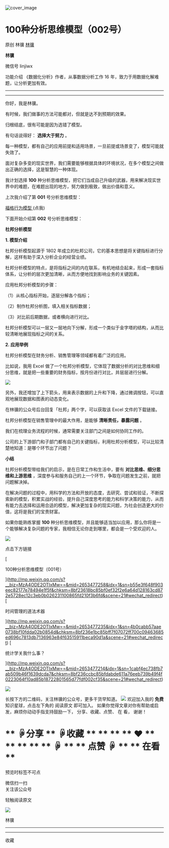 ![cover_image](https://mmbiz.qlogo.cn/mmbiz_jpg/giaycic3UNwo3eQzjbH0JHQxia8ZAGRyKuSCbztFEMJnlApZVyGSZl4Y1lkKILBiaOmCibt8bDnjFx01mhuHzYEQXicQ/0?wx_fmt=jpeg)

#  100种分析思维模型（002号）

原创  林骥  [ 林骥 ](javascript:void\(0\);)

**林骥**

微信号  linjiwx

功能介绍  《数据化分析》作者，从事数据分析工作 16 年，致力于用数据化解难题，让分析更加有效。

__ __

__ _ _ _ _

你好，我是林骥。

有时候，我们做事的方法可能都对，但就是达不到预期的效果。

归根结底，很有可能是因为选错了模型。

有句话说得好： **选择大于努力** 。

每一种模型，都有自己的应用前提和适用场景，一旦前提或场景变了，模型可能就失效了。

面对复杂多变的现实世界，我们需要能够根据具体的环境状况，在多个模型之间做出正确的选择，这是智慧的一种体现。

我计划选择 **100** 种分析思维模型，把它们当成自己升级的武器，用来解决现实世界中的难题，在难题出现的地方，努力做到极致，做出价值和意义。

上次我介绍了第 **001** 号分析思维模型：

[ 福格行为模型
](https://mp.weixin.qq.com/s?__biz=MzA4ODE2OTIxMw==&mid=2653477258&idx=1&sn=b55e3f648f903eec82177e78494e1f5f&scene=21#wechat_redirect
"福格行为模型") (点我)

下面开始介绍第 **002** 号分析思维模型：

**杜邦分析模型**

**1\. 模型介绍**

杜邦分析模型起源于 1802 年成立的杜邦公司，它的基本思想是将关键指标进行分解，这样有助于深入分析企业的经营业绩。

杜邦分析模型的特点，是将指标之间的内在联系，有机地结合起来，形成一套指标体系，让分析的层次更加清晰，从而方便地找到影响业务的关键因素。

应用杜邦分析模型的步骤：

（1）从核心指标开始，逐层分解各个指标；

（2）制作杜邦分析图，填入相关指标数据；

（3）对比前后期数据，或者横向进行对比。

杜邦分析模型可以一层又一层地向下分解，形成一个类似于金字塔的结构，从而比较清晰地展现指标之间的关系。

**2\. 应用举例**

杜邦分析模型在财务分析、销售管理等领域都有着广泛的应用。

比如说，我用 Excel 做了一个杜邦分析模型，它体现了数据分析的对比思维和细分思维，就是把一些重要的财务指标，按月份进行对比，并层层进行分解。

![](https://mmbiz.qpic.cn/mmbiz_jpg/giaycic3UNwo3eQzjbH0JHQxia8ZAGRyKuSkRb4ia0tIPEJTGY3rEBFibI0UgFU1NuuVwP9xyfhxT2Zq32OiapytJoWg/640?wx_fmt=jpeg)

另外，我还增加了上下箭头，用来表示数据的上升和下降，通过微调按钮，可以直观地展现数据和图表的动态变化。

在林骥的公众号后台回复「杜邦」两个字，可以获取该 Excel 文件的下载链接。

杜邦分析模型在销售管理中的最大作用，是能够 **清晰责任，暴露问题** 。

我们在梳理业务流程的时候，通常需要关注部门之间是如何协同工作的。

公司的上下游部门和子部门都有自己的关键指标，利用杜邦分析模型，可以比较清楚地知道：是哪个环节出了问题？

**小结**

杜邦分析模型带给我们的启示，是在日常工作和生活中，要有 **对比思维、细分思维和上游思维**
，深度参与和服务自己的上一个环节，争取在问题发生之前，就把问题解决掉。

在解决问题的过程中，用科学的方法和开放的态度，去研究、尝试和验证，不断探索新的模型，积累实战的经验，提升自己深度思考的能力和科学决策的能力，从而有能力去选择和运用合适的模型，解决更加复杂的现实问题，为社会创造更大的价值，这将是我们的宝贵财富。

如果你能熟练掌握 **100** 种分析思维模型，并且能够适当加以应用，那么你将是一个能够解决复杂问题的专家，我相信无论你走到哪里，都会是一个受欢迎的人。

![](https://mmbiz.qpic.cn/mmbiz_gif/n0NOdjkypXiccrnz7SvRYPwwblnYyZU2xHfzEt8V1LXPK6ibrQ9BaQ2YH7ZFx3CbYkgXbZeuPUc6PNrA57Fu2y8Q/640?wx_fmt=gif)

  

点击下方链接

[

100种分析思维模型（001号）

](http://mp.weixin.qq.com/s?__biz=MzA4ODE2OTIxMw==&mid=2653477258&idx=1&sn=b55e3f648f903eec82177e78494e1f5f&chksm=8bf23618bc85bf0ef32f2e6a64d128163cd872e5728ec12c3eb0b026231100865fd210f3b6fd&scene=21#wechat_redirect)
[

时间管理的道法术器

](http://mp.weixin.qq.com/s?__biz=MzA4ODE2OTIxMw==&mid=2653477235&idx=1&sn=4b0cabb57aae0738bf10fdda02b0854d&chksm=8bf236e1bc85bff7f07072ff700c09463685ed696c7813db7136963e84f63515911beca90d1a&scene=21#wechat_redirect)
[

统计学关我什么事？

](http://mp.weixin.qq.com/s?__biz=MzA4ODE2OTIxMw==&mid=2653477214&idx=1&sn=1cabf4ec738fb7ab509b46f1639dcda7&chksm=8bf236ccbc85bfdabde611a76eeb739b49f4f0223064f10ad85b18722801565d77fdf002cf35&scene=21#wechat_redirect)

  

![](https://mmbiz.qpic.cn/mmbiz_png/iaOib7ro3AqzmN91fpfXS59xeURluqkMibVtr0e3xHBVBO500PJCI3ZftE81I2WiaClictvjqLE91j0mkUibSBXr1yug/640?wx_fmt=png)

长按下方的二维码，关注林骥的公众号，更多干货早知道。
![](https://mmbiz.qpic.cn/mmbiz_png/giaycic3UNwo0IvXVY910XS9h5qCC6kuVt2ZPOUWUib2SrDxeYP8iawPXDOIDzPb0dUgtXtOj30gB0QqnxAM6iaEehw/640?wx_fmt=png)
欢迎加入我的  **免费** 知识星球，点击左下角的  阅读原文  即可加入。  如果你觉得文章对你有帮助或启发，麻烦你动动手指支持鼓励一下，
分享、收藏、点赞、  在  看，  谢谢！

#  ** ☟分享  ** ☟收藏  ** ** ** ** ❤  ** ** ** ** ** ☟  ** ** 点赞 ☟  ** ** 在看  **

预览时标签不可点

微信扫一扫  
关注该公众号



轻触阅读原文

![](http://mmbiz.qpic.cn/mmbiz_png/giaycic3UNwo3rBmMJ1emiaHxRCj3Om1wuZZCsgHvFSR3sVQrPsicIlRiaGUicJD8KCZibrmu0FzGBc6aBzfBz3HLIeDA/0?wx_fmt=png)

林骥







****



****



  收藏

